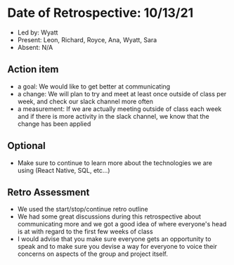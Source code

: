 # Date of Retrospective: 10/13/21

* Led by: Wyatt
* Present: Leon, Richard, Royce, Ana, Wyatt, Sara
* Absent: N/A

## Action item

* a goal: We would like to get better at communicating
* a change: We will plan to try and meet at least once outside of class per week, and check our slack channel more often
* a measurement: If we are actually meeting outside of class each week and if there is more activity in the slack channel, we know that the change has been applied

## Optional

* Make sure to continue to learn more about the technologies we are using (React Native, SQL, etc...)


## Retro Assessment

* We used the start/stop/continue retro outline
* We had some great discussions during this retrospective about communicating more and we got a good idea of where everyone's head is at with regard to the first few weeks of class
* I would advise that you make sure everyone gets an opportunity to speak and to make sure you devise a way for everyone to voice their concerns on aspects of the group and project itself.

